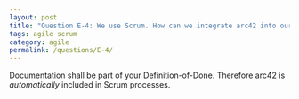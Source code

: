 ```yaml
---
layout: post
title: "Question E-4: We use Scrum. How can we integrate arc42 into our sprints?"
tags: agile scrum
category: agile
permalink: /questions/E-4/
---
```



Documentation shall be part of your Definition-of-Done. Therefore arc42 is _automatically_ included in Scrum processes.
